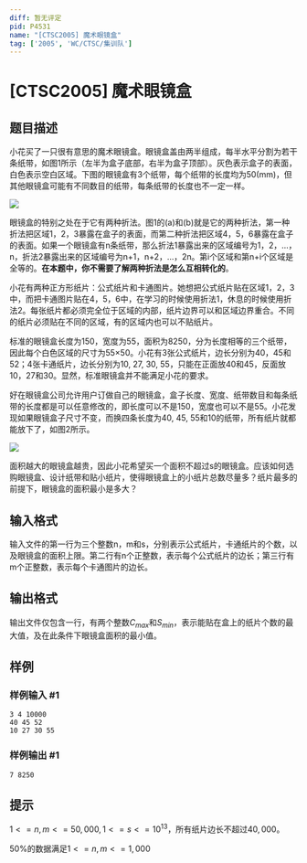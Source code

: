 ```yaml
---
diff: 暂无评定
pid: P4531
name: "[CTSC2005] 魔术眼镜盒"
tag: ['2005', 'WC/CTSC/集训队']
---
```

# [CTSC2005] 魔术眼镜盒
## 题目描述

小花买了一只很有意思的魔术眼镜盒。眼镜盒盖由两半组成，每半水平分割为若干条纸带，如图1所示（左半为盒子底部，右半为盒子顶部）。灰色表示盒子的表面，白色表示空白区域。下图的眼镜盒有3个纸带，每个纸带的长度均为50(mm)，但其他眼镜盒可能有不同数目的纸带，每条纸带的长度也不一定一样。

![](https://cdn.luogu.com.cn/upload/pic/18472.png)

眼镜盒的特别之处在于它有两种折法。图1的(a)和(b)就是它的两种折法，第一种折法把区域1，2，3暴露在盒子的表面，而第二种折法把区域4，5，6暴露在盒子的表面。如果一个眼镜盒有n条纸带，那么折法1暴露出来的区域编号为1，2，...，n，折法2暴露出来的区域编号为n+1，n+2，...，2n。第i个区域和第n+i个区域是全等的。**在本题中，你不需要了解两种折法是怎么互相转化的**。

小花有两种正方形纸片：公式纸片和卡通图片。她想把公式纸片贴在区域1，2，3中，而把卡通图片贴在4，5，6中，在学习的时候使用折法1，休息的时候使用折法2。每张纸片都必须完全位于区域的内部，纸片边界可以和区域边界重合。不同的纸片必须贴在不同的区域，有的区域内也可以不贴纸片。

标准的眼镜盒长度为150，宽度为55，面积为8250，分为长度相等的三个纸带，因此每个白色区域的尺寸为55×50。小花有3张公式纸片，边长分别为40，45和52；4张卡通纸片，边长分别为10, 27, 30, 55，只能在正面放40和45，反面放10，27和30。显然，标准眼镜盒并不能满足小花的要求。

好在眼镜盒公司允许用户订做自己的眼镜盒，盒子长度、宽度、纸带数目和每条纸带的长度都是可以任意修改的，即长度可以不是150，宽度也可以不是55。小花发现如果眼镜盒子尺寸不变，而换四条长度为40, 45, 55和10的纸带，所有纸片就都能放下了，如图2所示。

![](https://cdn.luogu.com.cn/upload/pic/18473.png)

面积越大的眼镜盒越贵，因此小花希望买一个面积不超过s的眼镜盒。应该如何选购眼镜盒、设计纸带和贴小纸片，使得眼镜盒上的小纸片总数尽量多？纸片最多的前提下，眼镜盒的面积最小是多大？
## 输入格式

输入文件的第一行为三个整数n，m和s，分别表示公式纸片，卡通纸片的个数，以及眼镜盒的面积上限。第二行有n个正整数，表示每个公式纸片的边长；第三行有m个正整数，表示每个卡通图片的边长。
## 输出格式

输出文件仅包含一行，有两个整数$C_{max}$和$S_{min}$，表示能贴在盒上的纸片个数的最大值，及在此条件下眼镜盒面积的最小值。
## 样例

### 样例输入 #1
```
3 4 10000
40 45 52
10 27 30 55
```
### 样例输出 #1
```
7 8250
```
## 提示

$1<=n,m<=50,000, 1<=s<=10^{13}$，所有纸片边长不超过$40,000$。

50%的数据满足$1<=n,m<=1,000$

